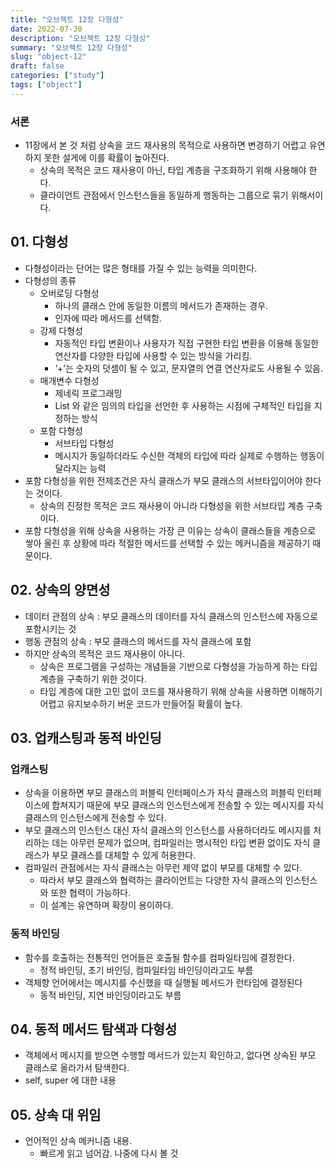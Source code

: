 ```yaml
---
title: "오브젝트 12장 다형성"
date: 2022-07-30
description: "오브젝트 12장 다형성"
summary: "오브젝트 12장 다형성"
slug: "object-12"
draft: false
categories: ["study"]
tags: ["object"]
---
```


### 서론

- 11장에서 본 것 처럼 상속을 코드 재사용의 목적으로 사용하면 변경하기 어렵고 유연하지 못한 설게에 이를 확률이 높아진다.
  - 상속의 목적은 코드 재사용이 아닌, 타입 계층을 구조화하기 위해 사용해야 한다.
  - 클라이언트 관점에서 인스턴스들을 동일하게 행동하는 그룹으로 묶기 위해서이다.

## 01. 다형성

- 다형성이라는 단어는 많은 형태를 가질 수 있는 능력을 의미한다.
- 다형성의 종류
  - 오버로딩 다형성
    - 하나의 클래스 안에 동일한 이름의 메서드가 존재하는 경우.
    - 인자에 따라 메서드를 선택함.
  - 강제 다형성
    - 자동적인 타입 변환이나 사용자가 직접 구현한 타입 변환을 이용해 동일한 연산자를 다양한 타입에 사용할 수 있는 방식을 가리킴.
    - ‘+’는 숫자의 덧셈이 될 수 있고, 문자열의 연결 연산자로도 사용될 수 있음.
  - 매개변수 다형성
    - 제네릭 프로그래밍
    - List<T> 와 같은 임의의 타입을 선언한 후 사용하는 시점에 구체적인 타입을 지정하는 방식
  - 포함 다형성
    - 서브타입 다형성
    - 메시지가 동일하더라도 수신한 객체의 타입에 따라 실제로 수행하는 행동이 달라지는 능력
- 포함 다형성을 위한 전제조건은 자식 클래스가 부모 클래스의 서브타입이어야 한다는 것이다.
  - 상속의 진정한 목적은 코드 재사용이 아니라 다형성을 위한 서브타입 계층 구축이다.
- 포함 다형성을 위해 상속을 사용하는 가장 큰 이유는 상속이 클래스들을 계층으로 쌓아 올린 후 상황에 따라 적절한 메서드를 선택할 수 있는 메커니즘을 제공하기 때문이다.

## 02. 상속의 양면성

- 데이터 관점의 상속 : 부모 클래스의 데이터를 자식 클래스의 인스턴스에 자동으로 포함시키는 것
- 행동 관점의 상속 : 부모 클래스의 메서드를 자식 클래스에 포함
- 하지만 상속의 목적은 코드 재사용이 아니다.
  - 상속은 프로그램을 구성하는 개념들을 기반으로 다형성을 가능하게 하는 타입 계층을 구축하기 위한 것이다.
  - 타입 계층에 대한 고민 없이 코드를 재사용하기 위해 상속을 사용하면 이해하기 어렵고 유지보수하기 버운 코드가 만들어질 확률이 높다.

## 03. 업캐스팅과 동적 바인딩

### 업캐스팅

- 상속을 이용하면 부모 클래스의 퍼블릭 인터페이스가 자식 클래스의 퍼블릭 인터페이스에 합쳐지기 때문에 부모 클래스의 인스턴스에게 전송할 수 있는 메시지를 자식 클래스의 인스턴스에게 전송할 수 있다.
- 부모 클래스의 인스턴스 대신 자식 클래스의 인스턴스를 사용하더라도 메시지를 처리하는 데는 아무런 문제가 없으며, 컴파일러는 명시적인 타입 변환 없이도 자식 클래스가 부모 클래스를 대체할 수 있게 허용한다.
- 컴파일러 관점에서는 자식 클래스는 아무런 제약 없이 부모를 대체할 수 있다.
  - 따라서 부모 클래스와 협력하는 클라이언트는 다양한 자식 클래스의 인스턴스와 또한 협력이 가능하다.
  - 이 설계는 유연하며 확장이 용이하다.

### 동적 바인딩

- 함수를 호출하는 전통적인 언어들은 호출될 함수를 컴파일타임에 결정한다.
  - 정적 바인딩, 초기 바인딩, 컴파일타임 바인딩이라고도 부름
- 객체향 언어에서는 메시지를 수신했을 때 실행될 메서드가 런타임에 결정된다
  - 동적 바인딩, 지연 바인딩이라고도 부름

## 04. 동적 메서드 탐색과 다형성

- 객체에서 메시지를 받으면 수행할 메서드가 있는지 확인하고, 없다면 상속된 부모 클래스로 올라가서 탐색한다.
- self, super 에 대한 내용

## 05. 상속 대 위임

- 언어적인 상속 메커니즘 내용.
  - 빠르게 읽고 넘어감. 나중에 다시 볼 것

